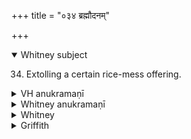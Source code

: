 +++
title = "०३४ ब्रह्मौदनम्"

+++
<details open><summary>Whitney subject</summary>

34. Extolling a certain rice-mess offering.
</details>

<details><summary>VH anukramaṇī</summary>

ब्रह्मौदनम्। १-८ अथर्वा। ब्रह्मौदनं। त्रिष्टुप्, ४ उत्तमा भुरिक्, ५ व्यवसाना सप्तपदा …………,
</details>

<details><summary>Whitney anukramaṇī</summary>

[Atharvan.—aṣṭarcam. brahmāsyāudanam. trāiṣṭubham: 4. bhurij; 5. 3-av. 7-p. kṛti; 6. 5-p. atiśakvarī; 7. bhurikśakvarī; 8. jagatī.]
</details>

<details><summary>Whitney</summary>

### Comment
Found in Pāipp. vi. Used in Kāuś. (66. 6), in the sava sacrifices, with the brahmāsyāudana sava, to accompany the making of pools and channels in the rice-mess, filling them with juices (rasa), and setting on the ground, with surā and water, knob-bearing plants as specified in the text. Doubtless it is on account of this treatment that the rice-mess in question is called viṣṭārin 'out-strewn, expanded.'


### Translations
Translated: Muir, OST. v. 307 (vss. 2-4); Ludwig, p. 437; Griffith, i. 176; Weber, xviii. 136.
</details>

<details><summary>Griffith</summary>

Glorification of the Vishtari sacrifice
</details>

